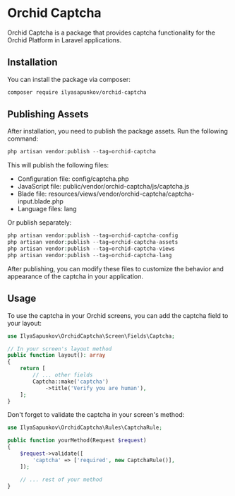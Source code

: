 # Orchid Captcha

Orchid Captcha is a package that provides captcha functionality for the Orchid Platform in Laravel applications.

## Installation

You can install the package via composer:

```bash
composer require ilyasapunkov/orchid-captcha
```

## Publishing Assets

After installation, you need to publish the package assets. Run the following command:

```php
php artisan vendor:publish --tag=orchid-captcha
```
This will publish the following files:
- Configuration file: config/captcha.php
- JavaScript file: public/vendor/orchid-captcha/js/captcha.js
- Blade file: resources/views/vendor/orchid-captcha/captcha-input.blade.php
- Language files: lang

Or publish separately:
```php
php artisan vendor:publish --tag=orchid-captcha-config
php artisan vendor:publish --tag=orchid-captcha-assets
php artisan vendor:publish --tag=orchid-captcha-views
php artisan vendor:publish --tag=orchid-captcha-lang
```
After publishing, you can modify these files to customize the behavior and appearance of the captcha in your application.

## Usage

To use the captcha in your Orchid screens, you can add the captcha field to your layout:

```php
use IlyaSapunkov\OrchidCaptcha\Screen\Fields\Captcha;

// In your screen's layout method
public function layout(): array
{
    return [
        // ... other fields
        Captcha::make('captcha')
            ->title('Verify you are human'),
    ];
}
```

Don't forget to validate the captcha in your screen's method:
```php
use IlyaSapunkov\OrchidCaptcha\Rules\CaptchaRule;

public function yourMethod(Request $request)
{
    $request->validate([
        'captcha' => ['required', new CaptchaRule()],
    ]);

    // ... rest of your method
}
```
